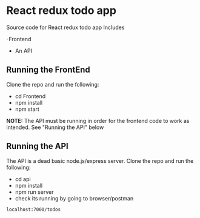 # React redux todo app

Source code for React redux todo app Includes

-Frontend

- An API

## Running the FrontEnd

Clone the repo and run the following:

- cd Frontend
- npm install
- npm start

**NOTE:** The API must be running in order for the frontend code to work as intended. See "Running the API" below

## Running the API

The API is a dead basic node.js/express server. Clone the repo and run the following:

- cd api
- npm install
- npm run server
- check its running by going to browser/postman

```
localhost:7000/todos

```
